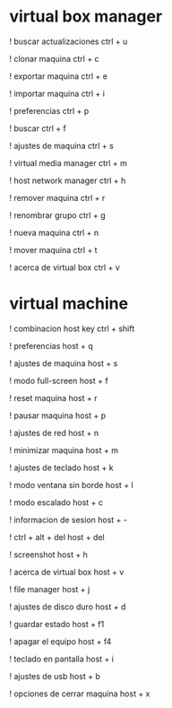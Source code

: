 # virtual box manager

! buscar actualizaciones
	ctrl + u

! clonar maquina
	ctrl + c

! exportar maquina
	ctrl + e

! importar maquina
	ctrl + i

! preferencias
	ctrl + p

! buscar
	ctrl + f

! ajustes de maquina
	ctrl + s

! virtual media manager
	ctrl + m

! host network manager
	ctrl + h

! remover maquina
	ctrl + r

! renombrar grupo
	ctrl + g

! nueva maquina
	ctrl + n

! mover maquina
	ctrl + t

! acerca de virtual box
	ctrl + v



# virtual machine

! combinacion host key
	ctrl + shift

! preferencias
	host + q

! ajustes de maquina
	host + s

! modo full-screen
	host + f

! reset maquina
	host + r

! pausar maquina
	host + p

! ajustes de red
	host + n

! minimizar maquina
	host + m

! ajustes de teclado
	host + k

! modo ventana sin borde
	host + l

! modo escalado
	host + c

! informacion de sesion
	host + -

! ctrl + alt + del
	host + del

! screenshot
	host + h

! acerca de virtual box
	host + v

! file manager
	host + j

! ajustes de disco duro
	host + d

! guardar estado
	host + f1

! apagar el equipo
	host + f4

! teclado en pantalla
	host + i

! ajustes de usb
	host + b

! opciones de cerrar maquina
	host + x